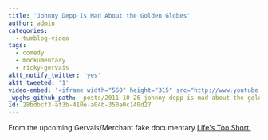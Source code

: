 ```yaml
---
title: 'Johnny Depp Is Mad About the Golden Globes'
author: admin
categories:
  - tumblog-video
tags:
  - comedy
  - mockumentary
  - ricky-gervais
aktt_notify_twitter: 'yes'
aktt_tweeted: '1'
video-embed: '<iframe width="560" height="315" src="http://www.youtube.com/embed/MnSCkpHGqz0?rel=0" frameborder="0" allowfullscreen></iframe>'
_wpghs_github_path: _posts/2011-10-26-johnny-depp-is-mad-about-the-golden-globes.md
id: 28bdbcf3-af3b-410e-a04b-350a0c140d27
---
```

<p>From the upcoming Gervais/Merchant fake documentary <a href="http://en.wikipedia.org/wiki/Life's_Too_Short" title="" target="">Life's Too Short.</a></p>
